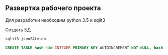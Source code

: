 ## Развертка рабочего проекта
Для разработки необходим python 3.5 и sqlit3


Создать БД
```bash
sqlit3 json24tv.db
```

```SQL
CREATE TABLE hash (id INTEGER PRIMARY KEY AUTOINCREMENT NOT NULL, hash TEXT NOT NULL);
```